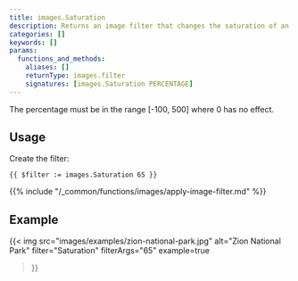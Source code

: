 ```yaml
---
title: images.Saturation
description: Returns an image filter that changes the saturation of an image.
categories: []
keywords: []
params:
  functions_and_methods:
    aliases: []
    returnType: images.filter
    signatures: [images.Saturation PERCENTAGE]
---
```


The percentage must be in the range [-100, 500] where 0 has no effect.

## Usage

Create the filter:

```go-html-template
{{ $filter := images.Saturation 65 }}
```

{{% include "/_common/functions/images/apply-image-filter.md" %}}

## Example

{{< img
  src="images/examples/zion-national-park.jpg"
  alt="Zion National Park"
  filter="Saturation"
  filterArgs="65"
  example=true
>}}
